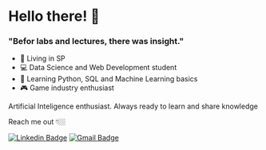 # Hello there! 👋

### "Befor labs and lectures, there was insight." 

- 📍  Living in SP
- 💻 Data Science and Web Development student
- 🌱 Learning Python, SQL and Machine Learning basics
- 🎮 Game industry enthusiast

Artificial Inteligence enthusiast. Always ready to learn and share knowledge

Reach me out 👇🏼

[![Linkedin Badge](https://img.shields.io/badge/-LinkedIn-blue?style=flat-square&logo=Linkedin&logoColor=white&link=https://www.linkedin.com/in/diego-marcelino-41a8601ba/)](https://www.linkedin.com/in/diego-marcelino-41a8601ba/)  [![Gmail Badge](https://img.shields.io/badge/-dmarczoo@gmail.com-6633cc?style=flat-square&logo=Gmail&logoColor=white&link=mailto:dmarczoo@gmail.com)](mailto:dmarczoo@gmail.com)
